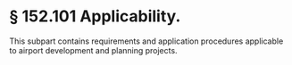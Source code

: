 # § 152.101   Applicability.

This subpart contains requirements and application procedures applicable to airport development and planning projects.




